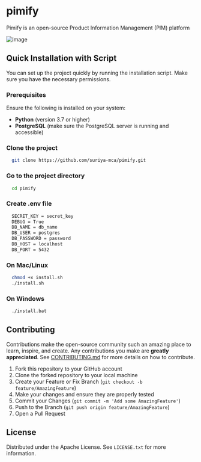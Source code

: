 # pimify
Pimify is an open-source Product Information Management (PIM) platform

![image](https://github.com/user-attachments/assets/893bb887-22f6-41c6-93b2-fc7a9578a401)

## Quick Installation with Script

You can set up the project quickly by running the installation script. Make sure you have the necessary permissions.

### Prerequisites

Ensure the following is installed on your system:

- **Python** (version 3.7 or higher)
- **PostgreSQL** (make sure the PostgreSQL server is running and accessible)

### Clone the project

```bash
  git clone https://github.com/suriya-mca/pimify.git
```

### Go to the project directory

```bash
  cd pimify
```

### Create .env file

```bash
  SECRET_KEY = secret_key
  DEBUG = True
  DB_NAME = db_name
  DB_USER = postgres
  DB_PASSWORD = password
  DB_HOST = localhost
  DB_PORT = 5432
```

### On Mac/Linux

```bash
  chmod +x install.sh
  ./install.sh
```

### On Windows

```bash
  ./install.bat
```

## Contributing

Contributions make the open-source community such an amazing place to learn, inspire, and create. Any contributions you make are **greatly appreciated**. See [CONTRIBUTING.md](./CONTRIBUTING.md) for more details on how to contribute.

1. Fork this repository to your GitHub account
2. Clone the forked repository to your local machine
3. Create your Feature or Fix Branch (`git checkout -b feature/AmazingFeature`)
4. Make your changes and ensure they are properly tested
5. Commit your Changes (`git commit -m 'Add some AmazingFeature'`)
6. Push to the Branch (`git push origin feature/AmazingFeature`)
7. Open a Pull Request

## License

Distributed under the Apache License. See `LICENSE.txt` for more information.
